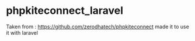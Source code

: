 # phpkiteconnect_laravel
Taken from : https://github.com/zerodhatech/phpkiteconnect made it to use it with laravel
